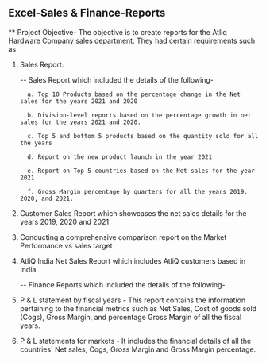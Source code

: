 ## Excel-Sales & Finance-Reports


   
** Project Objective- The objective is to create reports for the Atliq Hardware Company sales department. They had certain requirements such as

1. Sales Report:

   -- Sales Report which included the details of the following-

         a. Top 10 Products based on the percentage change in the Net sales for the years 2021 and 2020
         
         b. Division-level reports based on the percentage growth in net sales for the years 2021 and 2020.
         
         c. Top 5 and bottom 5 products based on the quantity sold for all the years
         
         d. Report on the new product launch in the year 2021
         
         e. Report on Top 5 countries based on the Net sales for the year 2021
         
         f. Gross Margin percentage by quarters for all the years 2019, 2020, and 2021.


2. Customer Sales Report which showcases the net sales details for the years 2019, 2020 and 2021

3. Conducting a comprehensive comparison report on the Market Performance vs sales target

4. AtliQ India Net Sales Report which includes AtliQ customers based in India

    -- Finance Reports which included the details of the following-

6. P & L statement by fiscal years - This report contains the information pertaining to the financial metrics such as Net Sales, Cost of goods sold (Cogs), Gross Margin, and percentage Gross Margin of all the fiscal years.

7. P & L statements for markets - It includes the financial details of all the countries' Net sales, Cogs, Gross Margin and Gross Margin percentage.

 
